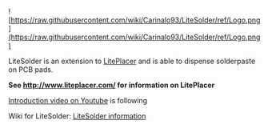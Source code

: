 ![https://raw.githubusercontent.com/wiki/Carinalo93/LiteSolder/ref/Logo.png](https://raw.githubusercontent.com/wiki/Carinalo93/LiteSolder/ref/Logo.png)

LiteSolder is an extension to [LitePlacer](https://github.com/jkuusama/LitePlacer-DEV) and is able to dispense solderpaste on PCB pads.

**See  http://www.liteplacer.com/ for information on LitePlacer**

[Introduction video on Youtube](link) is following

Wiki for LiteSolder:
[LiteSolder information](https://github.com/Carinalo93/LiteSolder/wiki)


